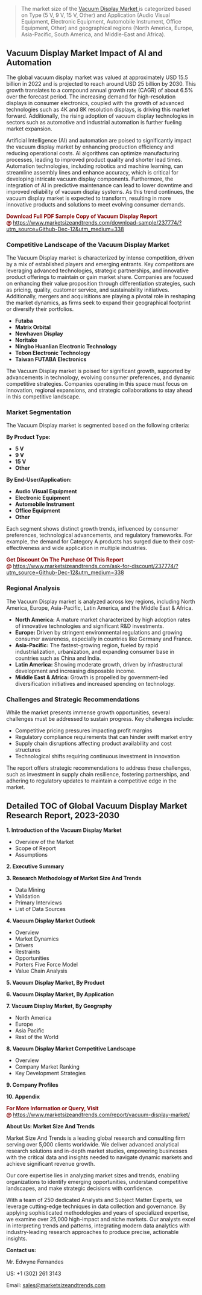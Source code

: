 <blockquote><p>The market size of the <a href="https://www.marketsizeandtrends.com/download-sample/237774/?utm_source=Github-Dec-12&amp;utm_medium=338" target="_blank">Vacuum Display Market </a>is categorized based on Type (5 V, 9 V, 15 V, Other) and Application (Audio Visual Equipment, Electronic Equipment, Automobile Instrument, Office Equipment, Other) and geographical regions (North America, Europe, Asia-Pacific, South America, and Middle-East and Africa).</p></blockquote><p><h2>Vacuum Display Market Impact of AI and Automation</h2><p>The global vacuum display market was valued at approximately USD 15.5 billion in 2022 and is projected to reach around USD 25 billion by 2030. This growth translates to a compound annual growth rate (CAGR) of about 6.5% over the forecast period. The increasing demand for high-resolution displays in consumer electronics, coupled with the growth of advanced technologies such as 4K and 8K resolution displays, is driving this market forward. Additionally, the rising adoption of vacuum display technologies in sectors such as automotive and industrial automation is further fueling market expansion.</p><p>Artificial Intelligence (AI) and automation are poised to significantly impact the vacuum display market by enhancing production efficiency and reducing operational costs. AI algorithms can optimize manufacturing processes, leading to improved product quality and shorter lead times. Automation technologies, including robotics and machine learning, can streamline assembly lines and enhance accuracy, which is critical for developing intricate vacuum display components. Furthermore, the integration of AI in predictive maintenance can lead to lower downtime and improved reliability of vacuum display systems. As this trend continues, the vacuum display market is expected to transform, resulting in more innovative products and solutions to meet evolving consumer demands.</p></p><p><strong><span style="color: #800000;">Download Full PDF Sample Copy of Vacuum Display Report @</span>&nbsp;</strong><a href="https://www.marketsizeandtrends.com/download-sample/237774/?utm_source=Github-Dec-12&amp;utm_medium=338">https://www.marketsizeandtrends.com/download-sample/237774/?utm_source=Github-Dec-12&amp;utm_medium=338</a></p><h3>Competitive Landscape of the Vacuum Display Market</h3><p>The Vacuum Display market is characterized by intense competition, driven by a mix of established players and emerging entrants. Key competitors are leveraging advanced technologies, strategic partnerships, and innovative product offerings to maintain or gain market share. Companies are focused on enhancing their value proposition through differentiation strategies, such as pricing, quality, customer service, and sustainability initiatives. Additionally, mergers and acquisitions are playing a pivotal role in reshaping the market dynamics, as firms seek to expand their geographical footprint or diversify their portfolios.</p><p><strong><p><ul><li>Futaba </li><li> Matrix Orbital </li><li> Newhaven Display </li><li> Noritake </li><li> Ningbo Huanlian Electronic Technology </li><li> Tebon Electronic Technology </li><li> Taiwan FUTABA Electronics</p></li></ul></p></strong></p><p>The Vacuum Display market is poised for significant growth, supported by advancements in technology, evolving consumer preferences, and dynamic competitive strategies. Companies operating in this space must focus on innovation, regional expansions, and strategic collaborations to stay ahead in this competitive landscape.</p><h3>Market Segmentation</h3><p>The Vacuum Display market is segmented based on the following criteria:</p><p><strong>By Product Type:</strong></p><p><strong><p><ul><li>5 V </li><li> 9 V </li><li> 15 V </li><li> Other</p></li></ul></p></strong></p><p><strong>By End-User/Application:</strong></p><p><strong><p><ul><li>Audio Visual Equipment </li><li> Electronic Equipment </li><li> Automobile Instrument </li><li> Office Equipment </li><li> Other</p></li></ul></p></strong></p><p>Each segment shows distinct growth trends, influenced by consumer preferences, technological advancements, and regulatory frameworks. For example, the demand for Category A products has surged due to their cost-effectiveness and wide application in multiple industries.</p><p><strong><span style="color: #800000;">Get Discount On The Purchase Of This Report @&nbsp;</span></strong><a href="https://www.marketsizeandtrends.com/ask-for-discount/237774/?utm_source=Github-Dec-12&amp;utm_medium=338">https://www.marketsizeandtrends.com/ask-for-discount/237774/?utm_source=Github-Dec-12&amp;utm_medium=338</a></p><h3>Regional Analysis</h3><p>The Vacuum Display market is analyzed across key regions, including North America, Europe, Asia-Pacific, Latin America, and the Middle East &amp; Africa.</p><ul><li><strong>North America:</strong> A mature market characterized by high adoption rates of innovative technologies and significant R&amp;D investments.</li><li><strong>Europe:</strong> Driven by stringent environmental regulations and growing consumer awareness, especially in countries like Germany and France.</li><li><strong>Asia-Pacific:</strong> The fastest-growing region, fueled by rapid industrialization, urbanization, and expanding consumer base in countries such as China and India.</li><li><strong>Latin America:</strong> Showing moderate growth, driven by infrastructural development and increasing disposable income.</li><li><strong>Middle East &amp; Africa:</strong> Growth is propelled by government-led diversification initiatives and increased spending on technology.</li></ul><h3>Challenges and Strategic Recommendations</h3><p>While the market presents immense growth opportunities, several challenges must be addressed to sustain progress. Key challenges include:</p><ul><li>Competitive pricing pressures impacting profit margins</li><li>Regulatory compliance requirements that can hinder swift market entry</li><li>Supply chain disruptions affecting product availability and cost structures</li><li>Technological shifts requiring continuous investment in innovation</li></ul><p>The report offers strategic recommendations to address these challenges, such as investment in supply chain resilience, fostering partnerships, and adhering to regulatory updates to maintain a competitive edge in the market.</p><h2>Detailed TOC of Global Vacuum Display Market Research Report, 2023-2030</h2><p><strong>1. Introduction of the Vacuum Display Market</strong></p><ul><li>Overview of the Market</li><li>Scope of Report</li><li>Assumptions&nbsp;</li></ul><p><strong>2. Executive Summary</strong></p><p><strong>3. Research Methodology of <strong>Market Size And Trends</strong></strong></p><ul><li>Data Mining</li><li>Validation</li><li>Primary Interviews</li><li>List of Data Sources&nbsp;</li></ul><p><strong>4. Vacuum Display Market Outlook</strong></p><ul><li>Overview</li><li>Market Dynamics</li><li>Drivers</li><li>Restraints</li><li>Opportunities</li><li>Porters Five Force Model</li><li>Value Chain Analysis&nbsp;</li></ul><p><strong>5. Vacuum Display Market, By Product</strong></p><p><strong>6. Vacuum Display Market, By Application</strong></p><p><strong>7. Vacuum Display Market, By Geography</strong></p><ul><li>North America</li><li>Europe</li><li>Asia Pacific</li><li>Rest of the World&nbsp;</li></ul><p><strong>8. Vacuum Display Market Competitive Landscape</strong></p><ul><li>Overview</li><li>Company Market Ranking</li><li>Key Development Strategies&nbsp;</li></ul><p><strong>9. Company Profiles</strong></p><p><strong>10. Appendix</strong></p><p><strong><span style="color: #800000;">For More Information or Query, Visit @&nbsp;</span></strong><a href="https://www.marketsizeandtrends.com/report/vacuum-display-market/">https://www.marketsizeandtrends.com/report/vacuum-display-market/</a></p><p></p><p><strong>About Us:&nbsp;Market Size And Trends</strong></p><p>Market Size And Trends&nbsp;is a leading global research and consulting firm serving over 5,000 clients worldwide. We deliver advanced analytical research solutions and in-depth market studies, empowering businesses with the critical data and insights needed to navigate dynamic markets and achieve significant revenue growth.</p><p>Our core expertise lies in analyzing market sizes and trends, enabling organizations to identify emerging opportunities, understand competitive landscapes, and make strategic decisions with confidence.</p><p>With a team of 250 dedicated Analysts and Subject Matter Experts, we leverage cutting-edge techniques in data collection and governance. By applying sophisticated methodologies and years of specialized expertise, we examine over 25,000 high-impact and niche markets. Our analysts excel in interpreting trends and patterns, integrating modern data analytics with industry-leading research approaches to produce precise, actionable insights.</p><p><strong>Contact us:</strong></p><p>Mr. Edwyne Fernandes</p><p>US: +1 (302) 261 3143</p><p>Email: <a href="mailto:sales@marketsizeandtrends.com">sales@marketsizeandtrends.com</a>&nbsp;</p>
